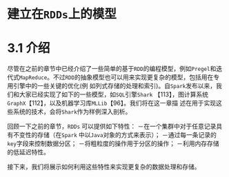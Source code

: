 # 建立在`RDDs`上的模型

# 3.1 介绍

尽管在之前的章节中已经介绍了一些简单的基于`RDD`的编程模型，例如`Pregel`和迭代式`MapReduce`。不过`RDD`的抽象模型也可以用来实现更复杂的模型，包括用在专用引擎中的一些关键的优化(例
如列式存储的处理和索引)。自`Spark`发布以来，我们和大家已经实现了如下的一些模型，如`SQL`引擎`Shark` 【113】，图计算系统`GraphX`【112】，以及机器学习库`MLLib`【96】。我们将在这一章描
述在用于实现这些系统的技术，会将`Shark`作为样例深入剖析。

回顾一下之前的章节，`RDDs` 可以提供如下特性：
－在一个集群中对于任意记录具有不变性的存储（在`Spark` 中以`Java`对象的方式来表示）；
－通过每一条记录的`key`字段来控制数据分区；
－将粗粒度的操作用于分区的操作；
－利用内存存储的低延迟特性。

接下来，我们将展示如何利用这些特性来实现更复杂的数据处理和存储。

